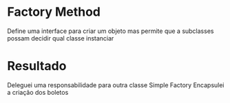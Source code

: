 # Factory Method
Define uma interface para criar um objeto mas permite que a subclasses possam decidir qual classe instanciar

# Resultado
Deleguei uma responsabilidade para outra classe Simple Factory
Encapsulei a criação dos boletos
